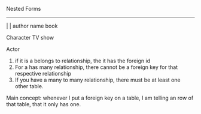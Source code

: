 Nested Forms
  _____
  |    |
    author name
    book

Character
TV show

Actor

1. if it is a belongs to relationship, the it has the foreign id
2. For a has many relationship, there cannot be a foreign key for that respective relationship
3. If you have a many to many relationship, there must be at least one other table.

Main concept: whenever I put a foreign key on a table, I am telling an row of that table, that it only has one.
